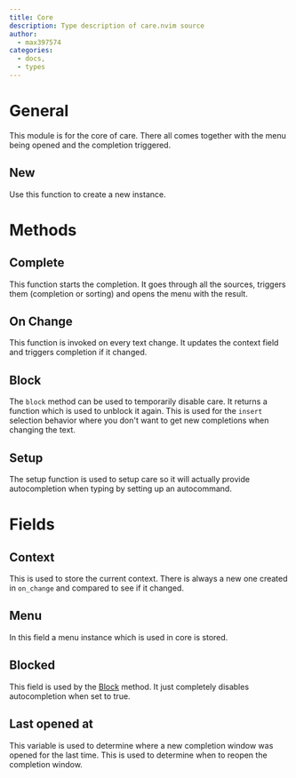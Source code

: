 ```yaml
---
title: Core
description: Type description of care.nvim source
author:
  - max397574
categories:
  - docs,
  - types
---
```


# General

This module is for the core of care. There all comes together with the menu being opened
and the completion triggered.

## New

Use this function to create a new instance.

# Methods

## Complete

This function starts the completion. It goes through all the sources, triggers them (completion
or sorting) and opens the menu with the result.

## On Change

This function is invoked on every text change. It updates the context field and triggers
completion if it changed.

## Block

The `block` method can be used to temporarily disable care. It returns a function which is
used to unblock it again.
This is used for the `insert` selection behavior where you don't want to get new completions when
changing the text.

## Setup

The setup function is used to setup care so it will actually provide autocompletion when
typing by setting up an autocommand.

# Fields

## Context

This is used to store the current context. There is always a new one created in `on_change` and
compared to see if it changed.

## Menu

In this field a menu instance which is used in core is stored.

## Blocked

This field is used by the [Block](#block) method. It just completely disables autocompletion when set
to true.

## Last opened at

This variable is used to determine where a new completion window was opened for the last time.
This is used to determine when to reopen the completion window.

